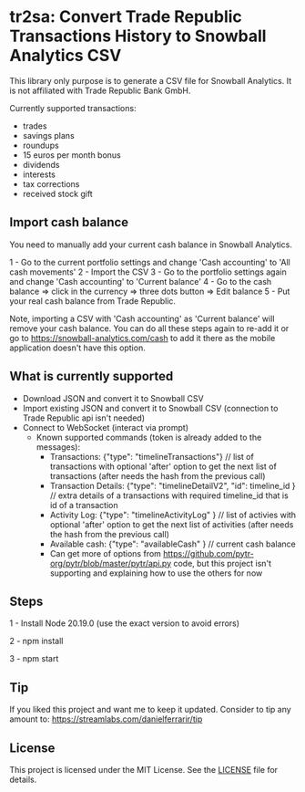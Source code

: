 # tr2sa: Convert Trade Republic Transactions History to Snowball Analytics CSV

This library only purpose is to generate a CSV file for Snowball Analytics. It is not affiliated with Trade Republic Bank GmbH.

Currently supported transactions:

- trades
- savings plans
- roundups
- 15 euros per month bonus
- dividends
- interests
- tax corrections
- received stock gift

## Import cash balance

You need to manually add your current cash balance in Snowball Analytics.

1 - Go to the current portfolio settings and change 'Cash accounting' to 'All cash movements'
2 - Import the CSV
3 - Go to the portfolio settings again and change 'Cash accounting' to 'Current balance'
4 - Go to the cash balance => click in the currency => three dots button => Edit balance
5 - Put your real cash balance from Trade Republic.

Note, importing a CSV with 'Cash accounting' as 'Current balance' will remove your cash balance. You can do all these steps again to re-add it or go to https://snowball-analytics.com/cash to add it there as the mobile application doesn't have this option.

## What is currently supported

- Download JSON and convert it to Snowball CSV
- Import existing JSON and convert it to Snowball CSV (connection to Trade Republic api isn't needed)
- Connect to WebSocket (interact via prompt)
  - Known supported commands (token is already added to the messages):
    - Transactions: {"type": "timelineTransactions"} // list of transactions with optional 'after' option to get the next list of transactions (after needs the hash from the previous call)
    - Transaction Details: {"type": "timelineDetailV2", "id": timeline_id } // extra details of a transactions with required timeline_id that is id of a transaction
    - Activity Log: {"type": "timelineActivityLog" } // list of activies with optional 'after' option to get the next list of activities (after needs the hash from the previous call)
    - Available cash: {"type": "availableCash" } // current cash balance
    - Can get more of options from https://github.com/pytr-org/pytr/blob/master/pytr/api.py code, but this project isn't supporting and explaining how to use the others for now

## Steps

1 - Install Node 20.19.0 (use the exact version to avoid errors)

2 - npm install

3 - npm start

## Tip

If you liked this project and want me to keep it updated. Consider to tip any amount to:
https://streamlabs.com/danielferrarir/tip

## License

This project is licensed under the MIT License. See the [LICENSE](https://github.com/DanielFerrariR/tr2sa/blob/master/LICENSE) file for details.
